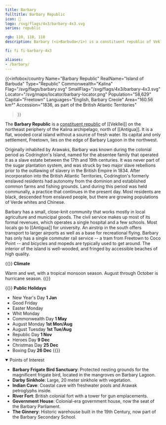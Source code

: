 ```yaml
---
title: Barbary
fulltitle: Barbary Republic
icon: 🪸
logo: /svg/flags/4x3/barbary-4x3.svg
series: republic

rgb: 110, 110, 110
description: Barbary (<i>Barbuda</i>) is a constituent republic of Vekllei located in the Lesser Antilles of the Caribbean Sea.

fi: fi fi-barbary-4x3

aliases:
- /barbary/
---
```

{{<infobox/country
	 Name="Barbary Republic"
	 RealName="Island of Barbuda"
	 Type="Republic"
	 Commonwealth="Kalina"
	 Flag="/svg/flags/barbary.svg"
	 SmallFlag="/svg/flags/4x3/barbary-4x3.svg"
	 Locator="/svg/maps/locator/barbary-locator.png"
	 Population="58,629"
	 Capital="Freetown"
	 Languages="English, Barbary Creole"
	 Area="160.56 km²"
	 Accession="1836, as part of the British Atlantic Territories"
 >}}

The <span class="fi fi-barbary-4x3"></span> **Barbary Republic** is a [constituent republic](/republics/) of [[Vekllei]] on the northeast periphery of the Kalina archipelago, north of [[Antigua]]. It is a flat, wooded coral island without a source of fresh water. Its capital and only settlement, Freetown, lies on the edge of Barbary Lagoon in the northwest.

Originally inhabited by Arawaks, Barbary was known during the colonial period as Codrington's Island, named for the absentee family that operated it as a slave estate between the 17th and 19th centuries. It was never part of the sugar plantation system, and was struck by two major slave rebellions prior to the outlawing of slavery in the British Empire in 1834. After incorporation into the British Atlantic Territories, Codrington's formerly enslaved residents had autonomy from the dominion and established common farms and fishing grounds. Land during this period was held communally, a practice that continues in the present day. Most residents are black, descended from enslaved people, but there are growing populations of Verde whites and Chinese.

Barbary has a small, close-knit community that works mostly in local agriculture and municipal goods. The civil service makes up most of its formal revenues, which operates a single hospital and a few schools. Most locals go to [[Antigua]] for university. An airstrip in the south offers transport to larger airports as well as a base for recreational flying. Barbary has only has a single commuter rail service -- a tram from Freetown to Coco Point -- and bicycles and mopeds are typically used to get around. The interior of the island is well-wooded, and fringed by accessible beaches of high quality.

{{<note table>}}
**Climate**

Warm and wet, with a tropical monsoon season. August through October is hurricane season.
{{</note>}}

{{<note table>}}
**Public Holidays**

* New Year's Day **1 Jan**
* Good Friday
* Easter Monday
* Whit Monday
* Commonwealth Day **1 May**
* August Monday **1st Mon/Aug**
* August Tuesday **1st Tue/Aug**
* Republic Day **1 Nov**
* Heroes Day **9 Dec**
* Christmas Day **25 Dec**
* Boxing Day **26 Dec**
{{</note>}}

<details open>
<summary>Points of Interest</summary>

* **Barbary Frigate Bird Sanctuary**: Protected nesting grounds for the magnificent frigate bird, located in the mangroves on Barbary Lagoon.
* **Darby Sinkhole**: Large, 20 meter sinkhole with vegetation.
* **Indian Cave**: Coastal cave with freshwater pools and Arawak petroglyphs inside.
* **River Fort**: British colonial fort with a tower for gun emplacements.
* **Government House**: Colonial-era government house, now the seat of the Barbary Parliament.
* **The Ginnery**: Historic warehouse built in the 19th Century, now part of the Barbary Secondary School.
</details>

